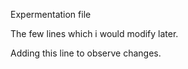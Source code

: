 Expermentation file

The few lines which i would modify later.

Adding this line to observe changes.
